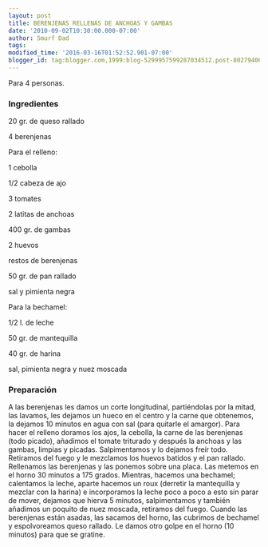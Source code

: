 ```yaml
---
layout: post
title: BERENJENAS RELLENAS DE ANCHOAS Y GAMBAS
date: '2010-09-02T10:30:00.000-07:00'
author: Smurf Dad
tags: 
modified_time: '2016-03-16T01:52:52.901-07:00'
blogger_id: tag:blogger.com,1999:blog-5299957599287034512.post-802794001479232011
---
```


Para 4 personas.

<h3>Ingredientes</h3>

20 gr. de queso rallado

4 berenjenas

Para el relleno:

1 cebolla

1/2 cabeza de ajo

3 tomates

2 latitas de anchoas

400 gr. de gambas

2 huevos

restos de berenjenas

50 gr. de pan rallado

sal y pimienta negra

Para la bechamel:

1/2 l. de leche

50 gr. de mantequilla

40 gr. de harina

sal, pimienta negra y nuez moscada

<h3>Preparación</h3>

A las berenjenas les damos un corte longitudinal, partiéndolas por la mitad, las lavamos, les dejamos un hueco en el centro y la carne que obtenemos, la dejamos 10 minutos en agua con sal (para quitarle el amargor). Para hacer el relleno doramos los ajos, la cebolla, la carne de las berenjenas (todo picado), añadimos el tomate triturado y después la anchoas y las gambas, limpias y picadas. Salpimentamos y lo dejamos freír todo. Retiramos del fuego y le mezclamos los huevos batidos y el pan rallado. Rellenamos las berenjenas y las ponemos sobre una placa. Las metemos en el horno 30 minutos a 175 grados. Mientras, hacemos una bechamel; calentamos la leche, aparte hacemos un roux (derretir la mantequilla y mezclar con la harina) e incorporamos la leche poco a poco a esto sin parar de mover, dejamos que hierva 5 minutos, salpimentamos y también añadimos un poquito de nuez moscada, retiramos del fuego. Cuando las berenjenas están asadas, las sacamos del horno, las cubrimos de bechamel y espolvoreamos queso rallado. Le damos otro golpe en el horno (10 minutos) para que se gratine.

